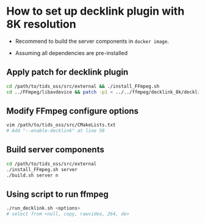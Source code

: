 # How to set up decklink plugin with 8K resolution

- Recommend to build the server components in `docker image`.

- Assuming all dependencies are pre-installed

## Apply patch for decklink plugin

```bash
cd /path/to/tids_oss/src/external && ./install_FFmpeg.sh
cd ../FFmpeg/libavdevice && patch -p1 < ../../ffmpeg/decklink_8k/decklink_8k.patch
```

## Modify FFmpeg configure options

```bash
vim /path/to/tids_oss/src/CMakeLists.txt
# Add "--enable-decklink" at line 58
```

## Build server components

```bash
cd /path/to/tids_oss/src/external
./install_FFmpeg.sh server
./build.sh server n
```

## Using script to run ffmpeg

```bash
./run_decklink.sh <options>
# select from <null, copy, rawvideo, 264, de>
```
